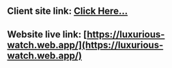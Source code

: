 ## Client site link: [Click Here...](https://github.com/programming-hero-web-course-4/niche-website-client-side-HafizurRahman001)

## Website live link: [https://luxurious-watch.web.app/](https://luxurious-watch.web.app/)
